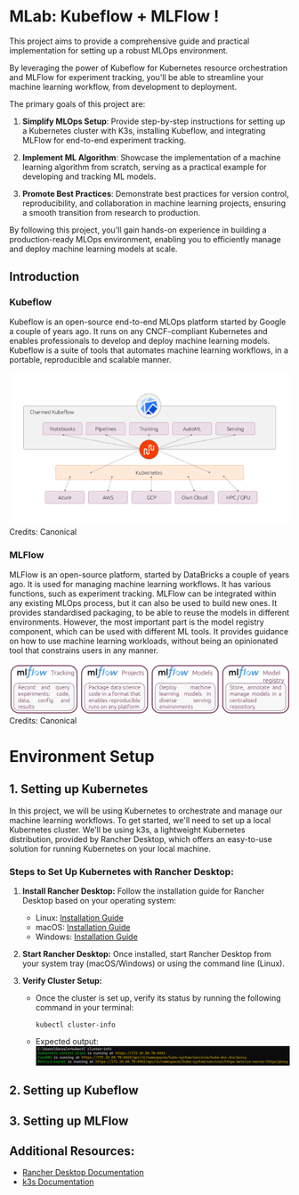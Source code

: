 # MLab: Kubeflow + MLFlow !

This project aims to provide a comprehensive guide and practical implementation for setting up a robust MLOps environment. 

By leveraging the power of Kubeflow for Kubernetes resource orchestration and MLFlow for experiment tracking, you'll be able to streamline your machine learning workflow, from development to deployment.

The primary goals of this project are:

1. **Simplify MLOps Setup**: Provide step-by-step instructions for setting up a Kubernetes cluster with K3s, installing Kubeflow, and integrating MLFlow for end-to-end experiment tracking.

2. **Implement ML Algorithm**: Showcase the implementation of a machine learning algorithm from scratch, serving as a practical example for developing and tracking ML models.

3. **Promote Best Practices**: Demonstrate best practices for version control, reproducibility, and collaboration in machine learning projects, ensuring a smooth transition from research to production.

By following this project, you'll gain hands-on experience in building a production-ready MLOps environment, enabling you to efficiently manage and deploy machine learning models at scale.

## Introduction

### Kubeflow
Kubeflow is an open-source end-to-end MLOps platform started by Google a couple of years ago. It runs on any CNCF-compliant Kubernetes and enables professionals to develop and deploy machine learning models. Kubeflow is a suite of tools that automates machine learning workflows, in a portable, reproducible and scalable manner. 

![Kubeflow architecture](./images/kubeflow.png)
Credits: Canonical


### MLFlow
MLFlow is an open-source platform, started by DataBricks a couple of years ago. It is used for managing machine learning workflows. It has various functions, such as experiment tracking. MLFlow can be integrated within any existing MLOps process, but it can also be used to build new ones. It provides standardised packaging, to be able to reuse the models in different environments. However, the most important part is the model registry component, which can be used with different ML tools. It provides guidance on how to use machine learning workloads, without being an opinionated tool that constrains users in any manner.

![MLFlow](./images/mlflow.png)
Credits: Canonical

# Environment Setup

## 1. Setting up Kubernetes
In this project, we will be using Kubernetes to orchestrate and manage our machine learning workflows. To get started, we'll need to set up a local Kubernetes cluster. We'll be using k3s, a lightweight Kubernetes distribution, provided by Rancher Desktop, which offers an easy-to-use solution for running Kubernetes on your local machine.

### Steps to Set Up Kubernetes with Rancher Desktop:
1. **Install Rancher Desktop:**
   Follow the installation guide for Rancher Desktop based on your operating system:
   - Linux: [Installation Guide](https://docs.rancherdesktop.io/getting-started/installation#windows)
   - macOS: [Installation Guide](https://docs.rancherdesktop.io/getting-started/installation#macos)
   - Windows: [Installation Guide](https://docs.rancherdesktop.io/getting-started/installation#windows)

2. **Start Rancher Desktop:**
   Once installed, start Rancher Desktop from your system tray (macOS/Windows) or using the command line (Linux).

3. **Verify Cluster Setup:**
   - Once the cluster is set up, verify its status by running the following command in your terminal:
     ```
     kubectl cluster-info
     ```
    - Expected output:
    ![kubectl cluster-info terminal output](./images/kubectl_cmd.png)


## 2. Setting up Kubeflow

## 3. Setting up MLFlow

## Additional Resources:
- [Rancher Desktop Documentation](https://docs.rancherdesktop.io/)
- [k3s Documentation](https://docs.k3s.io/)